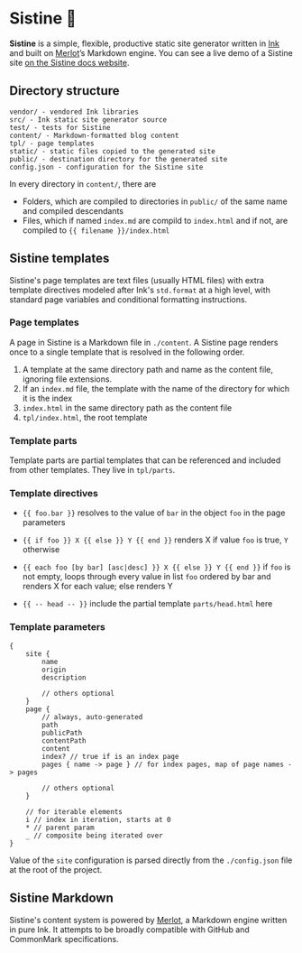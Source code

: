 # Sistine 🏰

**Sistine** is a simple, flexible, productive static site generator written in [Ink](https://dotink.co/) and built on [Merlot](https://github.com/thesephist/merlot)’s Markdown engine. You can see a live demo of a Sistine site [on the Sistine docs website](https://sistine.vercel.app/).

## Directory structure

```
vendor/ - vendored Ink libraries
src/ - Ink static site generator source
test/ - tests for Sistine
content/ - Markdown-formatted blog content
tpl/ - page templates
static/ - static files copied to the generated site
public/ - destination directory for the generated site
config.json - configuration for the Sistine site
```

In every directory in `content/`, there are

- Folders, which are compiled to directories in `public/` of the same name and compiled descendants
- Files, which if named `index.md` are compild to `index.html` and if not, are compiled to `{{ filename }}/index.html`

## Sistine templates

Sistine's page templates are text files (usually HTML files) with extra template directives modeled after Ink's `std.format` at a high level, with standard page variables and conditional formatting instructions.

### Page templates

A page in Sistine is a Markdown file in `./content`. A Sistine page renders once to a single template that is resolved in the following order.

1. A template at the same directory path and name as the content file, ignoring file extensions.
2. If an `index.md` file, the template with the name of the directory for which it is the index
2. `index.html` in the same directory path as the content file
2. `tpl/index.html`, the root template

### Template parts

Template parts are partial templates that can be referenced and included from other templates. They live in `tpl/parts`.

### Template directives

- `{{ foo.bar }}` resolves to the value of `bar` in the object `foo` in the page parameters

- `{{ if foo }} X {{ else }} Y {{ end }}` renders X if value `foo` is true, `Y` otherwise

- `{{ each foo [by bar] [asc|desc] }} X {{ else }} Y {{ end }}` if `foo` is not empty, loops through every value in list `foo` ordered by bar and renders X for each value; else renders Y

- `{{ -- head -- }}` include the partial template `parts/head.html` here

### Template parameters

```ink
{
    site {
        name
        origin
        description

        // others optional
    }
    page {
        // always, auto-generated
        path
        publicPath
        contentPath
        content
        index? // true if is an index page
        pages { name -> page } // for index pages, map of page names -> pages

        // others optional
    }

    // for iterable elements
    i // index in iteration, starts at 0
    * // parent param
    _ // composite being iterated over
}
```

Value of the `site` configuration is parsed directly from the `./config.json` file at the root of the project.

## Sistine Markdown

Sistine's content system is powered by [Merlot](https://github.com/thesephist/merlot), a Markdown engine written in pure Ink. It attempts to be broadly compatible with GitHub and CommonMark specifications.

